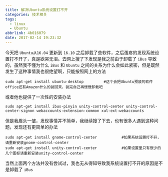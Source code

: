 ```yaml
---
title: 解决Ubuntu系统设置打不开
categories: 技术相关
tags:
  - linux
  - Ubuntu
abbrlink: 4b016079
date: 2017-02-14 19:23:32
---
```

今天把 `Ubuntu从16.04` 更新到 `16.10` 之后卸载了些软件，之后蛋疼的发现系统设置打不开了，真是欲哭无泪。去网上搜了下发现是我之前由于卸载了 `iBus` 导致的，虽然我不懂为什么 `iBus` 和 `Ubuntu` 之间的关系为什么会如此紧密，但是既然发生了这种事情我也很绝望啊，只能按照网上的方法

```shell
sudo apt-get install ubuntu-desktop         #这个会把Ubuntu预装的软件office还有Amazon什么的装回来，装完自己再慢慢卸载吧
```

或者他也提供了一次性的安装办法

```shell
sudo apt-get install ibus-pinyin unity-control-center unity-control-center-signon webaccounts-extension-common xul-ext-webaccounts
```

但是我眉头一皱，发现事情并不简单，我继续搜了下去，也有很多人遇到这种问题，发现还有更简单的办法

```shell
sudo apt-get install gnome-control-center           #如果系统设置打不开，请重新安装gnome-control-center
sudo apt-get install unity-control-center           #如果设置里只有很少的几个图标请重新安装unity-control-center
```

当然上面两个方法并没有尝试过，我也无从得知导致我系统设置打不开的原因是不是卸载了 `iBus`
